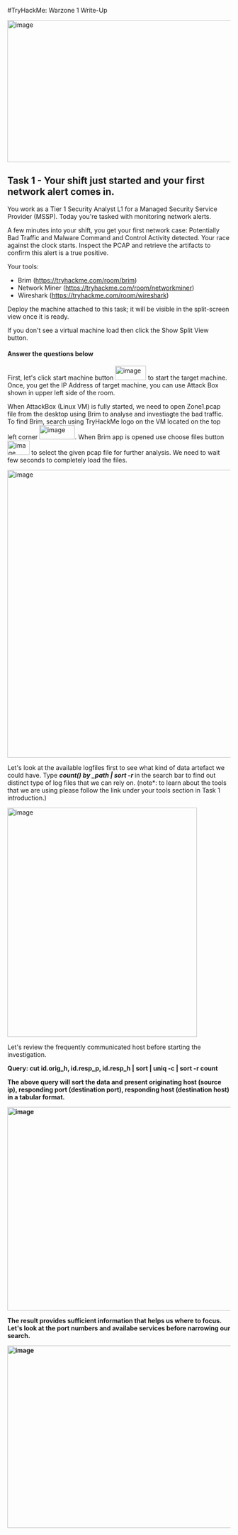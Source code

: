 #TryHackMe: Warzone 1 Write-Up

<img width="686" height="321" alt="image" src="https://github.com/user-attachments/assets/d4af53b8-9bde-49c0-a781-2f0afe62d1f3" />

## Task 1 - Your shift just started and your first network alert comes in.

You work as a Tier 1 Security Analyst L1 for a Managed Security Service Provider (MSSP). Today you're tasked with monitoring network alerts.

A few minutes into your shift, you get your first network case: Potentially Bad Traffic and Malware Command and Control Activity detected.  Your race against the clock starts. Inspect the PCAP and retrieve the artifacts to confirm this alert is a true positive. 

Your tools:

- Brim (https://tryhackme.com/room/brim)
- Network Miner (https://tryhackme.com/room/networkminer)
- Wireshark (https://tryhackme.com/room/wireshark)

Deploy the machine attached to this task; it will be visible in the split-screen view once it is ready.

If you don't see a virtual machine load then click the Show Split View button.

#### Answer the questions below

First, let's click start machine button <img width="70" height="32" alt="image" src="https://github.com/user-attachments/assets/b8ae34d0-d2da-4d67-8c52-c6438f45cddb" /> to start the target machine. Once, you get the IP Address of target machine, you can use Attack Box shown in upper left side of the room.

When AttackBox (Linux VM) is fully started, we need to open Zone1.pcap file from the desktop using Brim to analyse and investiagte the bad traffic. To find Brim, search using TryHackMe logo on the VM located on the top left corner <img width="80" height="32" alt="image" src="https://github.com/user-attachments/assets/ba3d785c-be9b-4e01-a1b9-b60d5343031f" />. When Brim app is opened use choose files button <img width="50" height="32" alt="image" src="https://github.com/user-attachments/assets/38dd52e8-7fd7-4577-b6c5-5f1017ec3a78" /> to select the given pcap file for further analysis. We need to wait few seconds to completely load the files.

<img width="1390" height="650" alt="image" src="https://github.com/user-attachments/assets/e4dfb707-9a12-4e6c-80cb-43f56b004dfe" />

Let's look at the available logfiles first to see what kind of data artefact we could have. Type <b><i> count() by _path | sort -r </i></b> in the search bar to find out distinct type of log files that we can rely on. (note*: to learn about the tools that we are using please follow the link under your tools section in Task 1 introduction.)

<img width="428" height="518" alt="image" src="https://github.com/user-attachments/assets/53046834-f511-4011-ae4d-db37f5a2a5a0" />

Let's review the frequently communicated host before starting the investigation. 

<b> Query:  cut id.orig_h, id.resp_p, id.resp_h | sort  | uniq -c | sort -r count <b>

The above query will sort the data and present originating host (source ip), responding port (destination port), responding host (destination host) in a tabular format. 

<img width="1017" height="460" alt="image" src="https://github.com/user-attachments/assets/2f1f9f19-86ae-442b-a429-63293e4262fb" />

The result provides sufficient information that helps us where to focus. Let's look at the port numbers and availabe services before narrowing our search. 

<img width="725" height="412" alt="image" src="https://github.com/user-attachments/assets/45e504cb-279e-4875-97a2-2e9e221dcd68" />






